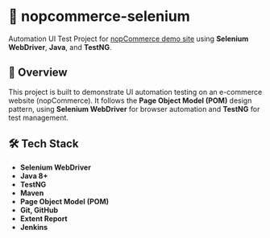 # 🚀 nopcommerce-selenium

Automation UI Test Project for [nopCommerce demo site](https://demo.nopcommerce.com) using **Selenium WebDriver**, **Java**, and **TestNG**.

## 📌 Overview

This project is built to demonstrate UI automation testing on an e-commerce website (nopCommerce). It follows the **Page Object Model (POM)** design pattern, using **Selenium WebDriver** for browser automation and **TestNG** for test management.

## 🛠 Tech Stack

- **Selenium WebDriver**
- **Java 8+**
- **TestNG**
- **Maven**
- **Page Object Model (POM)**
- **Git, GitHub**
- **Extent Report**
- **Jenkins**
